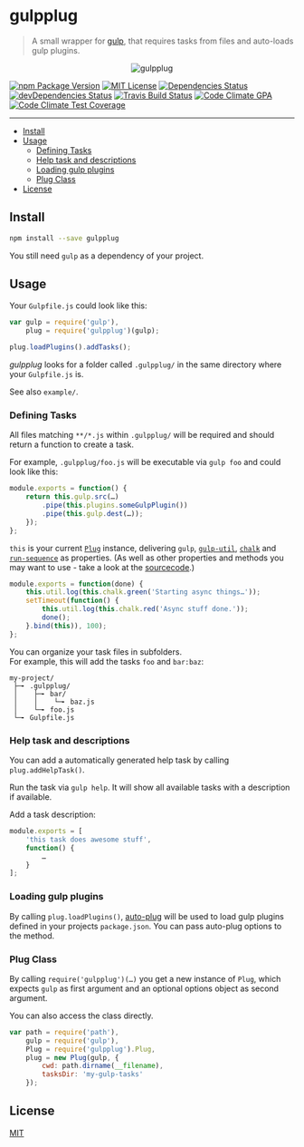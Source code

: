 gulpplug
========

  > A small wrapper for 
  > [gulp](https://github.com/gulpjs/gulp), 
  > that requires tasks from files and auto-loads gulp plugins.

<p align="center"><img src="https://raw.github.com/simbo/gulpplug/master/gulpplug.png" alt="gulpplug"></p>

[![npm Package Version](https://img.shields.io/npm/v/gulpplug.svg?style=flat-square)](https://www.npmjs.com/package/gulpplug)
[![MIT License](http://img.shields.io/:license-mit-blue.svg?style=flat-square)](http://simbo.mit-license.org)
[![Dependencies Status](https://img.shields.io/david/simbo/gulpplug.svg?style=flat-square)](https://david-dm.org/simbo/gulpplug)
[![devDependencies Status](https://img.shields.io/david/dev/simbo/gulpplug.svg?style=flat-square)](https://david-dm.org/simbo/gulpplug#info=devDependencies)
[![Travis Build Status](https://img.shields.io/travis/simbo/gulpplug/master.svg?style=flat-square)](https://travis-ci.org/simbo/gulpplug)
[![Code Climate GPA](https://img.shields.io/codeclimate/github/simbo/gulpplug.svg?style=flat-square)](https://codeclimate.com/github/simbo/gulpplug)
[![Code Climate Test Coverage](https://img.shields.io/codeclimate/coverage/github/simbo/gulpplug.svg?style=flat-square)](https://codeclimate.com/github/simbo/gulpplug)

---

<!-- MarkdownTOC -->

- [Install](#install)
- [Usage](#usage)
    - [Defining Tasks](#defining-tasks)
    - [Help task and descriptions](#help-task-and-descriptions)
    - [Loading gulp plugins](#loading-gulp-plugins)
    - [Plug Class](#plug-class)
- [License](#license)

<!-- /MarkdownTOC -->


## Install

``` bash
npm install --save gulpplug
```

You still need `gulp` as a dependency of your project.


## Usage

Your `Gulpfile.js` could look like this:

``` javascript
var gulp = require('gulp'),
    plug = require('gulpplug')(gulp);

plug.loadPlugins().addTasks();
```

*gulpplug* looks for a folder called `.gulpplug/` in the same directory where
your `Gulpfile.js` is.

See also `example/`.


### Defining Tasks

All files matching `**/*.js` within `.gulpplug/` will be required and should 
return a function to create a task.

For example, `.gulpplug/foo.js` will be executable via `gulp foo` and could 
look like this:

``` javascript
module.exports = function() {
    return this.gulp.src(…)
        .pipe(this.plugins.someGulpPlugin())
        .pipe(this.gulp.dest(…));
    });
};
```

`this` is your current [`Plug`](#plug-class) instance, delivering `gulp`, 
[`gulp-util`](https://github.com/gulpjs/gulp-util),
[`chalk`](https://github.com/chalk/chalk) and
[`run-sequence`](https://github.com/OverZealous/run-sequence) as properties. 
(As well as other properties and methods you may want to use - take a look at 
the [sourcecode](https://github.com/simbo/gulpplug/blob/master/lib/plug.js).)

``` javascript
module.exports = function(done) {
    this.util.log(this.chalk.green('Starting async things…'));
    setTimeout(function() {
        this.util.log(this.chalk.red('Async stuff done.'));
        done();
    }.bind(this)), 100);
};
```

You can organize your task files in subfolders.  
For example, this will add the tasks `foo` and `bar:baz`:

``` text
my-project/
 ├─╸ .gulpplug/
 │    ├─╸ bar/
 │    │    └─╸ baz.js
 │    └─╸ foo.js
 └─╸ Gulpfile.js
```


### Help task and descriptions

You can add a automatically generated help task by calling
`plug.addHelpTask()`.

Run the task via `gulp help`. It will show all available tasks with a 
description if available.

Add a task description:

``` javascript
module.exports = [
    'this task does awesome stuff',
    function() {
        …
    }
];
```

### Loading gulp plugins

By calling `plug.loadPlugins()`, [auto-plug](https://github.com/simbo/auto-plug)
will be used to load gulp plugins defined in your projects `package.json`. You
can pass auto-plug options to the method.


### Plug Class

By calling `require('gulpplug')(…)` you get a new instance of `Plug`, which 
expects `gulp` as first argument and an optional options object as second 
argument.

You can also access the class directly.

``` javascript
var path = require('path'),
    gulp = require('gulp'),
    Plug = require('gulpplug').Plug,
    plug = new Plug(gulp, {
        cwd: path.dirname(__filename),
        tasksDir: 'my-gulp-tasks'
    });
```


## License

[MIT](http://simbo.mit-license.org/)
